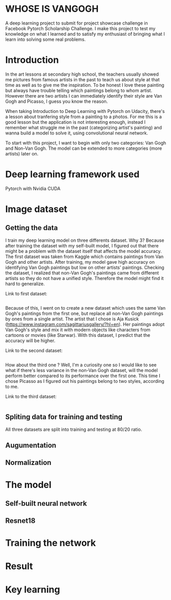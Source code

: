 # WHOSE IS VANGOGH
A deep learning project to submit for project showcase challenge in Facebook Pytorch Scholarship Challenge. I make this project to test my knowledge on what I learned and to satisfy my enthusiast of bringing what I learn into solving some real problems.

# Introduction
In the art lessons at secondary high school, the teachers usually showed me pictures from famous artists in the past to teach us about style at that time as well as to give me the inspiration. To be honest I love these painting but always have trouble telling which paintings belong to whom artist. However there are two artists I can immediately identify their style are Van Gogh and Picasso, I guess you know the reason.

When taking Introduction to Deep Learning with Pytorch on Udacity, there's a lesson about tranfering style from a painting to a photos. For me this is a good lesson but the application is not interesting enough, instead I remember what struggle me in the past (categorizing artist's painting) and wanna build a model to solve it, using convolutional neural network.

To start with this project, I want to begin with only two categories: Van Gogh and Non-Van Gogh. The model can be extended to more categories (more artists) later on.

# Deep learning framework used
Pytorch with Nvidia CUDA

# Image dataset
## Getting the data

I train my deep learning model on three differents dataset. Why 3? Because after training the dataset with my self-built model, I figured out that there might be a problem with the dataset itself that affects the model accuracy. The first dataset was taken from Kaggle which contains paintings from Van Gogh and other artists. After training, my model gave high accuracy on identifying Van Gogh paintings but low on other artists' paintings. Checking the dataset, I realized that non-Van Gogh's paintings came from different artists so they do not have a unified style. Therefore the model might find it hard to generalize.

Link to first dataset:
```sh

```

Because of this, I went on to create a new dataset which uses the same Van Gogh's paintings from the first one, but replace all non-Van Gogh paintings by ones from a single artist. The artist that I chose is Aja Kusick (https://www.instagram.com/sagittariusgallery/?hl=en). Her paintings adopt Van Gogh's style and mix it with modern objects like characters from cartoons or movies (like Starwar). With this dataset, I predict that the accuracy will be higher.

Link to the second dataset:
```sh

```

How about the third one ? Well, I'm a curiosity one so I would like to see what if there's less variance in the non-Van Gogh dataset, will the model perform better compared to its performance over the first one. This time I chose Picasso as I figured out his paintings belong to two styles, according to me. 

Link to the third dataset:
```sh

```

## Spliting data for training and testing
All three datasets are split into training and testing at 80/20 ratio.

## Augumentation


## Normalization

# The model 
## Self-built neural network

## Resnet18

# Training the network

# Result

# Key learning



